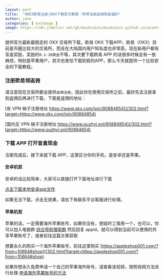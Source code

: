 ```yaml
---
layout: post
title:  "OKEX欧易注册|OKX下载官方教程｜附带注册返佣现金福利"
author: jane
categories: [ exchange ]
image: https://cdn.jsdelivr.net/gh/muskcoins/muskcoins.github.io/assets/images/okx-register.webp
---
```

提供官方最新最稳定的 OKX 交易所下载，欧易 OKX 下载APP，欧易（OKX）目前是币圈比较大的交易所，而且在大陆国内用户知名度也非常高，现在新用户都有盲盒奖励，奖励的`0.1-20美金`不等，其次要下载欧易 APP 的话很多时候会有一些麻烦，特别是苹果用户，其次也害怕下载到假的APP，那么今天就提供一个比较安全的下载教程。

### 注册欧易领返佣
请注意现在交易所都会提供`返佣注册`，因此你在使用交易所之前，最好先去注册拿到返佣后再进行下载，下面是返佣的地址：

[有 VPN 梯子注册地址 https://www.okx.com/join/90884854](/302.html?target=https://www.okx.com/join/90884854)

[国内无 VPN 梯子注册地址 https://www.ouzhyi.onl/90884854](/302.html?target=https://www.ouzhyi.onl/90884854)


### 下载 APP 打开盲盒现金
注册完成后，接下来就下载 APP，这里区分你的手机，是安卓还是苹果。

#### 安卓机型
安卓的话比较简单，大家可以直接打开下面地址进行下载

[点击下载本地安卓apk文件](/302.html?target=https://static.vnugkh.cn/upgradeapp/okx-android.apk "download")

如果无法下载，点击无效果，请右下角联系平台客服进行处理。

#### 苹果机型
苹果的话，一定需要海外苹果账号，如果你没有，想临时工借用一个，也可以，你可以加入电报群 [综合导航搜索群](/302.html?target=https://t.me/chineseSearchService) 然后回复 appid，就可以得到当前可以使用的共享苹果账号了，或者前往这篇文章获取

想要永久的购买一个海外苹果账号，前往这里购买
 [https://appleshop001.com/?from=10664#shop](/302.html?target=https://appleshop001.com/?from=10664#shop)

如果你想永久免费申请一个自己的苹果海外账号，请查看该视频，按照视频方法进行处理 [申请海外苹果账号的方法](/302.html?target=https://www.youtube.com/watch?v=oY396wEXzww)
